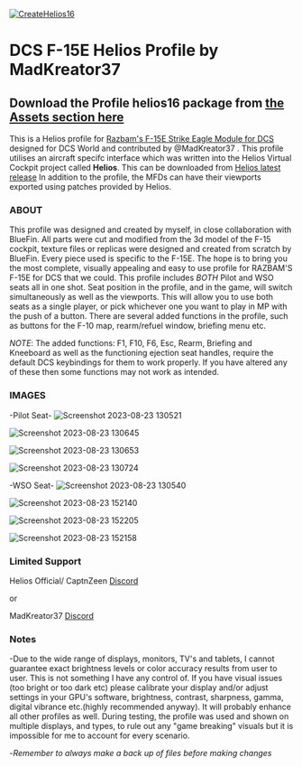 [![CreateHelios16](https://github.com/HeliosProfiles/DCS-F-15E-Profile-by-MadKreator37/actions/workflows/BuildProfilePackage.yml/badge.svg)](https://github.com/HeliosProfiles/DCS-F-15E-Profile-by-MadKreator37/actions/workflows/BuildProfilePackage.yml)
# DCS F-15E Helios Profile by MadKreator37 
## Download the Profile helios16 package from [the __Assets__ section here](https://github.com/HeliosProfiles/DCS-F-15E-Profile-by-MadKreator37/releases/latest)
This is a Helios profile for [Razbam's F-15E Strike Eagle Module for DCS](https://www.razbamsimulationsllc.com/f-15e-strike-eagle) designed for DCS World and contributed by @MadKreator37 . 
This profile utilises an aircraft specifc interface which was written into the Helios Virtual Cockpit project called **Helios**.  This can be downloaded from [Helios latest release](https://github.com/HeliosVirtualCockpit/Helios/releases/latest)
In addition to the profile, the MFDs can have their viewports exported using patches provided by Helios.

### ABOUT
This profile was designed and created by myself, in close collaboration with BlueFin. All parts were cut and modified from the 3d model of the F-15 cockpit, texture files or replicas were designed and created from scratch by BlueFin. Every piece used is specific to the F-15E.  The hope is to bring you the most complete, visually appealing and easy to use profile for RAZBAM'S F-15E for DCS that we could. This profile includes *BOTH* Pilot and WSO seats all in one shot. Seat position in the profile, and in the game, will switch simultaneously as well as the viewports. This will allow you to use both seats as a single player, or pick whichever one you want to play in MP with the push of a button. There are several added functions in the profile, such as buttons for the F-10 map, rearm/refuel window, briefing menu etc. 

*NOTE*: The added functions: F1, F10, F6, Esc, Rearm, Briefing and Kneeboard as well as the functioning ejection seat handles,  require the default DCS keybindings for them to work properly. If you have altered any of these then some functions may not work as intended.

### IMAGES

-Pilot Seat-
![Screenshot 2023-08-23 130521](https://github.com/HeliosProfiles/DCS-F-15E-Profile-by-MadKreator37/assets/110797278/d4155008-7af5-4770-aa95-b5167f622031)

![Screenshot 2023-08-23 130645](https://github.com/HeliosProfiles/DCS-F-15E-Profile-by-MadKreator37/assets/110797278/abc9e079-a821-4615-8132-ff9ee7373307)

![Screenshot 2023-08-23 130653](https://github.com/HeliosProfiles/DCS-F-15E-Profile-by-MadKreator37/assets/110797278/e67dddae-46ad-45bb-b9fc-298e7e215291)

![Screenshot 2023-08-23 130724](https://github.com/HeliosProfiles/DCS-F-15E-Profile-by-MadKreator37/assets/110797278/fc763dc4-b47f-4345-b506-2cb6aa3f467d)

-WSO Seat-
![Screenshot 2023-08-23 130540](https://github.com/HeliosProfiles/DCS-F-15E-Profile-by-MadKreator37/assets/110797278/cfb072c4-5d0e-4bea-bdfa-02db0fd4a674)

![Screenshot 2023-08-23 152140](https://github.com/HeliosProfiles/DCS-F-15E-Profile-by-MadKreator37/assets/110797278/ee2c4bb6-7593-4f37-b994-65dd76ee0f5b)

![Screenshot 2023-08-23 152205](https://github.com/HeliosProfiles/DCS-F-15E-Profile-by-MadKreator37/assets/110797278/03e2b54e-a032-472b-bdde-2a4d8ea81583)

![Screenshot 2023-08-23 152158](https://github.com/HeliosProfiles/DCS-F-15E-Profile-by-MadKreator37/assets/110797278/2871f0db-6c90-4253-861e-55090859c135)

### Limited Support

Helios Official/ CaptnZeen [Discord](https://discord.gg/sJZDzmEW)

or

MadKreator37  [Discord](https://discord.gg/nzyfQr3K)


### Notes

-Due to the wide range of displays, monitors, TV's and tablets,  I cannot guarantee exact brightness levels or color accuracy results from user to user. This is not something I have any control of. If you have visual issues (too bright or too dark etc)  please calibrate your display and/or adjust settings in your GPU's software, brightness, contrast, sharpness, gamma, digital vibrance etc.(highly recommended anyway). It will probably enhance all other profiles as well. During testing, the profile was used and shown on multiple displays, and types,  to rule out any "game breaking" visuals but it is impossible for me to account for every scenario.

-*Remember to always make a back up of files before making changes*
